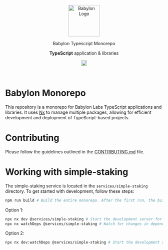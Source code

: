<p align="center">
    <img alt="Babylon Logo" src="https://github.com/user-attachments/assets/dc74271e-90f1-44bd-9122-2b7438ab375c" width="100" />
    <!-- <h3 align="center">@babylonlabs-io/btc-staking-ts</h3> -->
    <p align="center">Babylon Typescript Monorepo</p>
    <p align="center"><strong>TypeScript</strong> application & libraries</p>
    <p align="center">
      <a href="https://www.npmjs.com/package/@babylonlabs-io/btc-staking-ts"><img src="https://badge.fury.io/js/btc-staking-ts.svg" alt="npm version" height="18"></a>
    </p>
</p>
<br/>


# Babylon Monorepo

This repository is a monorepo for Babylon Labs TypeScript applications and libraries. It uses [Nx](https://nx.dev/) to manage multiple packages, allowing for efficient development and deployment of TypeScript-based projects.

# Contributing
Please follow the guidelines outlined in the [CONTRIBUTING.md](CONTRIBUTING.md) file.

# Working with simple-staking

The simple-staking service is located in the `services/simple-staking` directory. To get started with development, follow these steps:

```bash
npm run build # Build the entire monorepo. After the first run, the build result will be cached for most packages.
```

Option 1:
```bash
npx nx dev @services/simple-staking # Start the development server for the simple-staking service.
npx nx watchDeps @services/simple-staking # Watch for changes in dependencies and rebuild as necessary.
```

Option 2:
```bash
npx nx dev:watchDeps @services/simple-staking # Start the development server and watch for changes in dependencies. The problem with this approach is that all logs are mixed together and can be hard to find out what's going on some times.
```